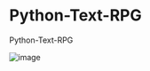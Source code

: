 # Python-Text-RPG
Python-Text-RPG


![image](https://github.com/user-attachments/assets/86f0ee40-23a5-4d5a-a4b5-0cd4049c3def)


